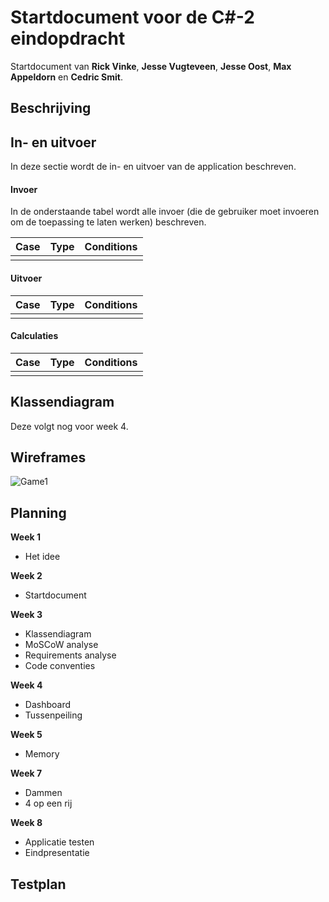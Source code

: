 # Startdocument voor de C#-2 eindopdracht 

Startdocument van **Rick Vinke**, **Jesse Vugteveen**, **Jesse Oost**, **Max Appeldorn** en **Cedric Smit**.

## Beschrijving

## In- en uitvoer

In deze sectie wordt de in- en uitvoer van de application beschreven.

#### Invoer

In de onderstaande tabel wordt alle invoer (die de gebruiker moet invoeren om de toepassing te laten werken) beschreven.

| Case | Type | Conditions |
|------|------|------------|
|      |      |            |

#### Uitvoer

| Case | Type | Conditions |
|------|------|------------|
|      |      |            |

#### Calculaties

| Case | Type | Conditions |
|------|------|------------|
|      |      |            |

## Klassendiagram
Deze volgt nog voor week 4.

## Wireframes

![Game1](game1.png "Game1")

## Planning

**Week 1**
- Het idee

**Week 2**
- Startdocument

**Week 3**
- Klassendiagram
- MoSCoW analyse
- Requirements analyse
- Code conventies

**Week 4**
- Dashboard
- Tussenpeiling

**Week 5**
- Memory 

**Week 7**
- Dammen 
- 4 op een rij

**Week 8**
- Applicatie testen
- Eindpresentatie

## Testplan